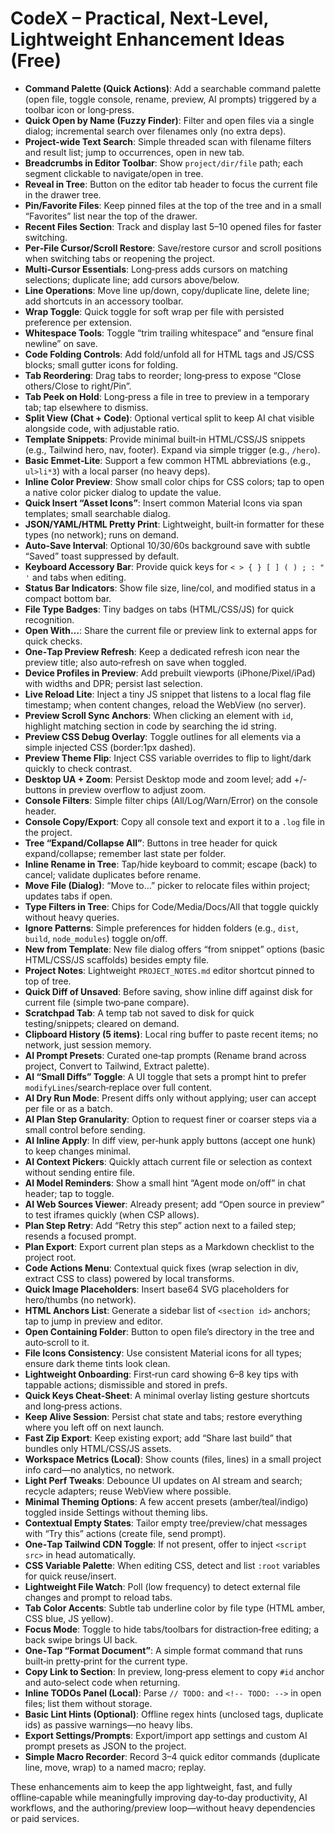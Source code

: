 # CodeX – Practical, Next‑Level, Lightweight Enhancement Ideas (Free)

- **Command Palette (Quick Actions)**: Add a searchable command palette (open file, toggle console, rename, preview, AI prompts) triggered by a toolbar icon or long‑press.
- **Quick Open by Name (Fuzzy Finder)**: Filter and open files via a single dialog; incremental search over filenames only (no extra deps).
- **Project‑wide Text Search**: Simple threaded scan with filename filters and result list; jump to occurrences, open in new tab.
- **Breadcrumbs in Editor Toolbar**: Show `project/dir/file` path; each segment clickable to navigate/open in tree.
- **Reveal in Tree**: Button on the editor tab header to focus the current file in the drawer tree.
- **Pin/Favorite Files**: Keep pinned files at the top of the tree and in a small “Favorites” list near the top of the drawer.
- **Recent Files Section**: Track and display last 5–10 opened files for faster switching.
- **Per‑File Cursor/Scroll Restore**: Save/restore cursor and scroll positions when switching tabs or reopening the project.
- **Multi‑Cursor Essentials**: Long‑press adds cursors on matching selections; duplicate line; add cursors above/below.
- **Line Operations**: Move line up/down, copy/duplicate line, delete line; add shortcuts in an accessory toolbar.
- **Wrap Toggle**: Quick toggle for soft wrap per file with persisted preference per extension.
- **Whitespace Tools**: Toggle “trim trailing whitespace” and “ensure final newline” on save.
- **Code Folding Controls**: Add fold/unfold all for HTML tags and JS/CSS blocks; small gutter icons for folding.
- **Tab Reordering**: Drag tabs to reorder; long‑press to expose “Close others/Close to right/Pin”.
- **Tab Peek on Hold**: Long‑press a file in tree to preview in a temporary tab; tap elsewhere to dismiss.
- **Split View (Chat + Code)**: Optional vertical split to keep AI chat visible alongside code, with adjustable ratio.
- **Template Snippets**: Provide minimal built‑in HTML/CSS/JS snippets (e.g., Tailwind hero, nav, footer). Expand via simple trigger (e.g., `/hero`).
- **Basic Emmet‑Lite**: Support a few common HTML abbreviations (e.g., `ul>li*3`) with a local parser (no heavy deps).
- **Inline Color Preview**: Show small color chips for CSS colors; tap to open a native color picker dialog to update the value.
- **Quick Insert “Asset Icons”**: Insert common Material Icons via span templates; small searchable dialog.
- **JSON/YAML/HTML Pretty Print**: Lightweight, built‑in formatter for these types (no network); runs on demand.
- **Auto‑Save Interval**: Optional 10/30/60s background save with subtle “Saved” toast suppressed by default.
- **Keyboard Accessory Bar**: Provide quick keys for `< > { } [ ] ( ) ; : " '` and tabs when editing.
- **Status Bar Indicators**: Show file size, line/col, and modified status in a compact bottom bar.
- **File Type Badges**: Tiny badges on tabs (HTML/CSS/JS) for quick recognition.
- **Open With…**: Share the current file or preview link to external apps for quick checks.
- **One‑Tap Preview Refresh**: Keep a dedicated refresh icon near the preview title; also auto‑refresh on save when toggled.
- **Device Profiles in Preview**: Add prebuilt viewports (iPhone/Pixel/iPad) with widths and DPR; persist last selection.
- **Live Reload Lite**: Inject a tiny JS snippet that listens to a local flag file timestamp; when content changes, reload the WebView (no server).
- **Preview Scroll Sync Anchors**: When clicking an element with `id`, highlight matching section in code by searching the id string.
- **Preview CSS Debug Overlay**: Toggle outlines for all elements via a simple injected CSS (border:1px dashed).
- **Preview Theme Flip**: Inject CSS variable overrides to flip to light/dark quickly to check contrast.
- **Desktop UA + Zoom**: Persist Desktop mode and zoom level; add +/- buttons in preview overflow to adjust zoom.
- **Console Filters**: Simple filter chips (All/Log/Warn/Error) on the console header.
- **Console Copy/Export**: Copy all console text and export it to a `.log` file in the project.
- **Tree “Expand/Collapse All”**: Buttons in tree header for quick expand/collapse; remember last state per folder.
- **Inline Rename in Tree**: Tap/hide keyboard to commit; escape (back) to cancel; validate duplicates before rename.
- **Move File (Dialog)**: “Move to…” picker to relocate files within project; updates tabs if open.
- **Type Filters in Tree**: Chips for Code/Media/Docs/All that toggle quickly without heavy queries.
- **Ignore Patterns**: Simple preferences for hidden folders (e.g., `dist`, `build`, `node_modules`) toggle on/off.
- **New from Template**: New file dialog offers “from snippet” options (basic HTML/CSS/JS scaffolds) besides empty file.
- **Project Notes**: Lightweight `PROJECT_NOTES.md` editor shortcut pinned to top of tree.
- **Quick Diff of Unsaved**: Before saving, show inline diff against disk for current file (simple two‑pane compare).
- **Scratchpad Tab**: A temp tab not saved to disk for quick testing/snippets; cleared on demand.
- **Clipboard History (5 items)**: Local ring buffer to paste recent items; no network, just session memory.
- **AI Prompt Presets**: Curated one‑tap prompts (Rename brand across project, Convert to Tailwind, Extract palette).
- **AI “Small Diffs” Toggle**: A UI toggle that sets a prompt hint to prefer `modifyLines`/search‑replace over full content.
- **AI Dry Run Mode**: Present diffs only without applying; user can accept per file or as a batch.
- **AI Plan Step Granularity**: Option to request finer or coarser steps via a small control before sending.
- **AI Inline Apply**: In diff view, per‑hunk apply buttons (accept one hunk) to keep changes minimal.
- **AI Context Pickers**: Quickly attach current file or selection as context without sending entire file.
- **AI Model Reminders**: Show a small hint “Agent mode on/off” in chat header; tap to toggle.
- **AI Web Sources Viewer**: Already present; add “Open source in preview” to test iframes quickly (when CSP allows).
- **Plan Step Retry**: Add “Retry this step” action next to a failed step; resends a focused prompt.
- **Plan Export**: Export current plan steps as a Markdown checklist to the project root.
- **Code Actions Menu**: Contextual quick fixes (wrap selection in div, extract CSS to class) powered by local transforms.
- **Quick Image Placeholders**: Insert base64 SVG placeholders for hero/thumbs (no network).
- **HTML Anchors List**: Generate a sidebar list of `<section id>` anchors; tap to jump in preview and editor.
- **Open Containing Folder**: Button to open file’s directory in the tree and auto‑scroll to it.
- **File Icons Consistency**: Use consistent Material icons for all types; ensure dark theme tints look clean.
- **Lightweight Onboarding**: First‑run card showing 6–8 key tips with tappable actions; dismissible and stored in prefs.
- **Quick Keys Cheat‑Sheet**: A minimal overlay listing gesture shortcuts and long‑press actions.
- **Keep Alive Session**: Persist chat state and tabs; restore everything where you left off on next launch.
- **Fast Zip Export**: Keep existing export; add “Share last build” that bundles only HTML/CSS/JS assets.
- **Workspace Metrics (Local)**: Show counts (files, lines) in a small project info card—no analytics, no network.
- **Light Perf Tweaks**: Debounce UI updates on AI stream and search; recycle adapters; reuse WebView where possible.
- **Minimal Theming Options**: A few accent presets (amber/teal/indigo) toggled inside Settings without theming libs.
- **Contextual Empty States**: Tailor empty tree/preview/chat messages with “Try this” actions (create file, send prompt).
- **One‑Tap Tailwind CDN Toggle**: If not present, offer to inject `<script src>` in head automatically.
- **CSS Variable Palette**: When editing CSS, detect and list `:root` variables for quick reuse/insert.
- **Lightweight File Watch**: Poll (low frequency) to detect external file changes and prompt to reload tabs.
- **Tab Color Accents**: Subtle tab underline color by file type (HTML amber, CSS blue, JS yellow).
- **Focus Mode**: Toggle to hide tabs/toolbars for distraction‑free editing; a back swipe brings UI back.
- **One‑Tap “Format Document”**: A simple format command that runs built‑in pretty‑print for the current type.
- **Copy Link to Section**: In preview, long‑press element to copy `#id` anchor and auto‑select code when returning.
- **Inline TODOs Panel (Local)**: Parse `// TODO:` and `<!-- TODO: -->` in open files; list them without storage.
- **Basic Lint Hints (Optional)**: Offline regex hints (unclosed tags, duplicate ids) as passive warnings—no heavy libs.
- **Export Settings/Prompts**: Export/import app settings and custom AI prompt presets as JSON to the project.
- **Simple Macro Recorder**: Record 3–4 quick editor commands (duplicate line, move, wrap) to a named macro; replay.

These enhancements aim to keep the app lightweight, fast, and fully offline‑capable while meaningfully improving day‑to‑day productivity, AI workflows, and the authoring/preview loop—without heavy dependencies or paid services.